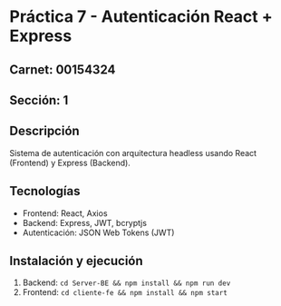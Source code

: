 # Práctica 7 - Autenticación React + Express
## Carnet: 00154324
## Sección: 1


## Descripción
Sistema de autenticación con arquitectura headless usando React (Frontend) y Express (Backend).

## Tecnologías
- Frontend: React, Axios
- Backend: Express, JWT, bcryptjs
- Autenticación: JSON Web Tokens (JWT)

## Instalación y ejecución
1. Backend: `cd Server-BE && npm install && npm run dev`
2. Frontend: `cd cliente-fe && npm install && npm start`

